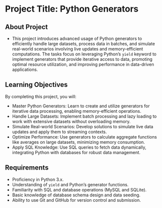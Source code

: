 # Project Title: Python Generators

## About Project
- This project introduces advanced usage of Python generators to efficiently handle large datasets, process data in batches, and simulate real-world scenarios involving live updates and memory-efficient computations. The tasks focus on leveraging Python’s `yield` keyword to implement generators that provide iterative access to data, promoting optimal resource utilization, and improving performance in data-driven applications.

## Learning Objectives
By completing this project, you will:
- Master Python Generators: Learn to create and utilize generators for iterative data processing, enabling memory-efficient operations.
- Handle Large Datasets: Implement batch processing and lazy loading to work with extensive datasets without overloading memory.
- Simulate Real-world Scenarios: Develop solutions to simulate live data updates and apply them to streaming contexts.
- Optimize Performance: Use generators to calculate aggregate functions like averages on large datasets, minimizing memory consumption.
- Apply SQL Knowledge: Use SQL queries to fetch data dynamically, integrating Python with databases for robust data management.

## Requirements
- Proficiency in Python 3.x.
- Understanding of `yield` and Python’s generator functions.
- Familiarity with SQL and database operations (MySQL and SQLite).
- Basic knowledge of database schema design and data seeding.
- Ability to use Git and GitHub for version control and submission.
